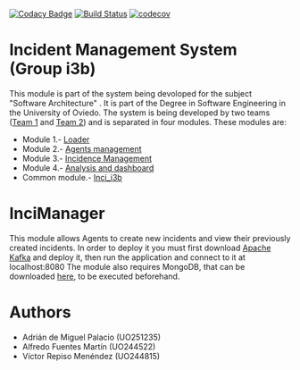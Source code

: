 [![Codacy Badge](https://api.codacy.com/project/badge/Grade/b5d64269cf03473490c78be25236e70b)](https://www.codacy.com/app/jelabra/InciManager_i3b?utm_source=github.com&amp;utm_medium=referral&amp;utm_content=Arquisoft/InciManager_i3b&amp;utm_campaign=Badge_Grade)
[![Build Status](https://travis-ci.org/Arquisoft/InciManager_i3b.svg?branch=master)](https://travis-ci.org/Arquisoft/InciManager_i3b)
[![codecov](https://codecov.io/gh/Arquisoft/InciManager_i3b/branch/master/graph/badge.svg)](https://codecov.io/gh/Arquisoft/InciManager_i3b)

# Incident Management System (Group i3b)
This module is part of the system being devoloped for the subject "Software Architecture" . It is part of the Degree in Software Engineering in the University of Oviedo.
The system is being developed by two teams ([Team 1](https://github.com/orgs/Arquisoft/teams/course1718_i3b1) and [Team 2](https://github.com/orgs/Arquisoft/teams/course1718_i3b2)) and is separated in four modules. These modules are:

* Module 1.- [Loader](https://github.com/Arquisoft/Loader_i3b)
* Module 2.- [Agents management](https://github.com/Arquisoft/Agents_i3b)
* Module 3.- [Incidence Management](https://github.com/Arquisoft/InciManager_i3b)
* Module 4.- [Analysis and dashboard](https://github.com/Arquisoft/InciDashboard_i3b)
* Common module.- [Inci_i3b](https://github.com/Arquisoft/Inci_i3b)

# InciManager
This module allows Agents to create new incidents and view their previously created incidents.
In order to deploy it you must first download [Apache Kafka](https://www.apache.org/dyn/closer.cgi?path=/kafka/1.0.1/kafka_2.11-1.0.1.tgz) and deploy it, then run the application and connect to it at localhost:8080
The module also requires MongoDB, that can be downloaded [here](https://www.mongodb.com/download-center#community), to be executed beforehand. 

# Authors


- Adrián de Miguel Palacio (UO251235)
- Alfredo Fuentes Martín (UO244522)
- Víctor Repiso Menéndez (UO244815)

